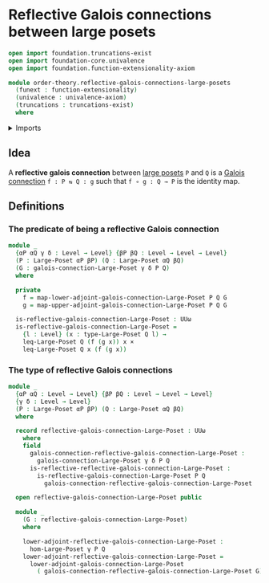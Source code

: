 # Reflective Galois connections between large posets

```agda
open import foundation.truncations-exist
open import foundation-core.univalence
open import foundation.function-extensionality-axiom

module order-theory.reflective-galois-connections-large-posets
  (funext : function-extensionality)
  (univalence : univalence-axiom)
  (truncations : truncations-exist)
  where
```

<details><summary>Imports</summary>

```agda
open import foundation.cartesian-product-types funext univalence
open import foundation.universe-levels

open import order-theory.galois-connections-large-posets funext univalence truncations
open import order-theory.large-posets funext univalence truncations
open import order-theory.order-preserving-maps-large-posets funext univalence truncations
```

</details>

## Idea

A **reflective galois connection** between
[large posets](order-theory.large-posets.md) `P` and `Q` is a
[Galois connection](order-theory.galois-connections-large-posets.md)
`f : P ⇆ Q : g` such that `f ∘ g : Q → P` is the identity map.

## Definitions

### The predicate of being a reflective Galois connection

```agda
module _
  {αP αQ γ δ : Level → Level} {βP βQ : Level → Level → Level}
  (P : Large-Poset αP βP) (Q : Large-Poset αQ βQ)
  (G : galois-connection-Large-Poset γ δ P Q)
  where

  private
    f = map-lower-adjoint-galois-connection-Large-Poset P Q G
    g = map-upper-adjoint-galois-connection-Large-Poset P Q G

  is-reflective-galois-connection-Large-Poset : UUω
  is-reflective-galois-connection-Large-Poset =
    {l : Level} (x : type-Large-Poset Q l) →
    leq-Large-Poset Q (f (g x)) x ×
    leq-Large-Poset Q x (f (g x))
```

### The type of reflective Galois connections

```agda
module _
  {αP αQ : Level → Level} {βP βQ : Level → Level → Level}
  {γ δ : Level → Level}
  (P : Large-Poset αP βP) (Q : Large-Poset αQ βQ)
  where

  record reflective-galois-connection-Large-Poset : UUω
    where
    field
      galois-connection-reflective-galois-connection-Large-Poset :
        galois-connection-Large-Poset γ δ P Q
      is-reflective-reflective-galois-connection-Large-Poset :
        is-reflective-galois-connection-Large-Poset P Q
          galois-connection-reflective-galois-connection-Large-Poset

  open reflective-galois-connection-Large-Poset public

  module _
    (G : reflective-galois-connection-Large-Poset)
    where

    lower-adjoint-reflective-galois-connection-Large-Poset :
      hom-Large-Poset γ P Q
    lower-adjoint-reflective-galois-connection-Large-Poset =
      lower-adjoint-galois-connection-Large-Poset
        ( galois-connection-reflective-galois-connection-Large-Poset G)
```
